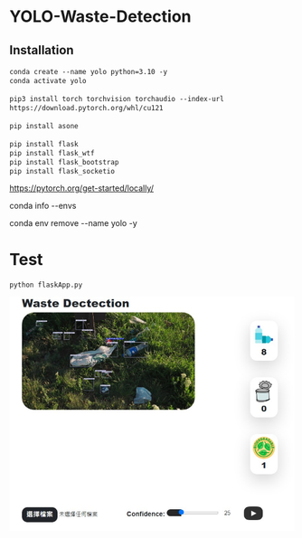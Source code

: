 # YOLO-Waste-Detection

## Installation

```
conda create --name yolo python=3.10 -y
conda activate yolo

pip3 install torch torchvision torchaudio --index-url https://download.pytorch.org/whl/cu121

pip install asone

pip install flask
pip install flask_wtf
pip install flask_bootstrap
pip install flask_socketio
```

https://pytorch.org/get-started/locally/

conda info --envs

conda env remove --name yolo -y

# Test

```
python flaskApp.py
```

![example1](/assets/1.jpg)
